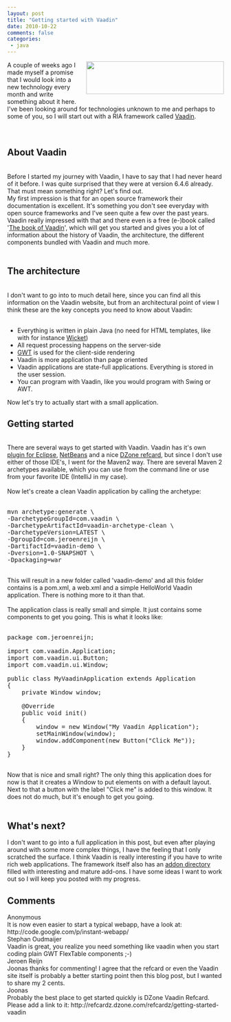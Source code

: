 ```yaml
---
layout: post
title: "Getting started with Vaadin"
date: 2010-10-22
comments: false
categories:
 - java
---
```


<div class='post'>
<a href="http://3.bp.blogspot.com/_hd6Y7yyFK7E/TLd_RYJLjYI/AAAAAAAAAZc/6kONtTl_gy8/s1600/vaadin.png" imageanchor="1" style="clear: right; float: right; margin-bottom: 1em; margin-left: 1em;"><img border="0" height="76" src="http://3.bp.blogspot.com/_hd6Y7yyFK7E/TLd_RYJLjYI/AAAAAAAAAZc/6kONtTl_gy8/s320/vaadin.png" width="320" /></a>A couple of weeks ago I made myself a promise that I would look into a new technology every month and write something about it here. I've been looking around for technologies unknown to me and perhaps to some of you, so I will start out with a RIA framework called <a href="http://vaadin.com/home">Vaadin</a>.<br /><br /><br /><h2>About Vaadin</h2><br />Before I started my journey with Vaadin, I have to say that I had never heard of it before. I was quite surprised that they were at version 6.4.6 already. That must mean something right? Let's find out.<br />My first impression is that for an open source framework their documentation is excellent. It's something you don't see everyday with open source frameworks and I've seen quite a few over the past years.<br />Vaadin really impressed with that and there even&nbsp;is a free (e-)book called '<a href="http://vaadin.com/book">The book of Vaadin</a>', which will get you started and gives you a lot of information about the history of Vaadin, the architecture, the different components bundled with Vaadin and much more.<br /><br /><h2>The architecture</h2><br />I don't want to go into to much detail here, since you can find all this information on the Vaadin website, but from an architectural point of view I think these are the key concepts you need to know about Vaadin:<br /><br /><ul><li>Everything is written in plain Java (no need for HTML templates, like with for instance <a href="http://wicket.apache.org/">Wicket</a>)</li><li>All request processing happens on the server-side</li><li><a href="http://code.google.com/webtoolkit/">GWT</a> is used for the client-side rendering</li><li>Vaadin is more application than page oriented</li><li>Vaadin applications are&nbsp;state-full&nbsp;applications. Everything is stored in the user session.</li><li>You can program with Vaadin, like you would program with Swing or AWT.</li></ul><div>Now let's try to actually start with a small application.</div><h2>Getting started</h2><br />There are several ways to get started with Vaadin. Vaadin has it's own <a href="http://vaadin.com/eclipse">plugin for Eclipse</a>, <a href="http://vaadin.com/netbeans">NetBeans</a> and a nice <a href="http://refcardz.dzone.com/refcardz/getting-started-vaadin">DZone refcard</a>, but since I don't use either of those IDE's, I went for the Maven2 way. There are several Maven 2 archetypes available, which you can use from the command line or use from your favorite IDE (IntelliJ in my case).<br /><br />Now let's create a clean Vaadin application by calling the archetype:<br /><br /><pre>mvn archetype:generate \<br />-DarchetypeGroupId=com.vaadin \<br />-DarchetypeArtifactId=vaadin-archetype-clean \<br />-DarchetypeVersion=LATEST \<br />-DgroupId=com.jeroenreijn \<br />-DartifactId=vaadin-demo \<br />-Dversion=1.0-SNAPSHOT \<br />-Dpackaging=war<br /></pre><br />This will result in a new folder called 'vaadin-demo' and all this folder contains is a pom.xml, a web.xml and a simple HelloWorld Vaadin application. There is nothing more to it than that.<br /><br />The application class is really small and simple. It just contains some components to get you going. This is what it looks like:<br /><br /><pre class="brush:java">package com.jeroenreijn;<br /><br />import com.vaadin.Application;<br />import com.vaadin.ui.Button;<br />import com.vaadin.ui.Window;<br /><br />public class MyVaadinApplication extends Application<br />{<br />    private Window window;<br /><br />    @Override<br />    public void init()<br />    {<br />        window = new Window("My Vaadin Application");<br />        setMainWindow(window);<br />        window.addComponent(new Button("Click Me"));<br />    }<br />}<br /></pre><br />Now that is nice and small right? The only thing this application does for now is that it creates a Window to put elements on with a default layout. Next to that a button with the label "Click me" is added to this window. It does not do much, but it's enough to get you going.<br /><br /><h2>What's next?</h2>I don't want to go into a full application in this post, but even after playing around with some more complex things, I have the feeling that I only scratched the surface. I think Vaadin is really interesting if you have to write rich web applications. The framework itself also has an <a href="http://vaadin.com/directory">addon directory</a> filled with interesting and mature&nbsp;add-ons. I have some ideas I want to work out so I will keep you posted with my progress.</div>
<h2>Comments</h2>
<div class='comments'>
<div class='comment'>
<div class='author'>Anonymous</div>
<div class='content'>
It is now even easier to start a typical webapp, have a look at: http://code.google.com/p/instant-webapp/</div>
</div>
<div class='comment'>
<div class='author'>Stephan Oudmaijer</div>
<div class='content'>
Vaadin is great, you realize you need something like vaadin when you start coding plain GWT FlexTable components ;-)</div>
</div>
<div class='comment'>
<div class='author'>Jeroen Reijn</div>
<div class='content'>
Joonas thanks for commenting! I agree that the refcard or even the Vaadin site itself is probably a better starting point then this blog post, but I wanted to share my 2 cents.</div>
</div>
<div class='comment'>
<div class='author'>Joonas</div>
<div class='content'>
Probably the best place to get started quickly is DZone Vaadin Refcard. Please add a link to it: http://refcardz.dzone.com/refcardz/getting-started-vaadin</div>
</div>
</div>
